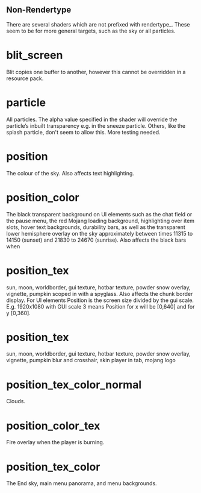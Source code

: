 ## Non-Rendertype
There are several shaders which are not prefixed with rendertype_. These seem to be for more general targets, such as the sky or all particles. 

# blit_screen 
Blit copies one buffer to another, however this cannot be overridden in a resource pack. 

# particle
All particles. The alpha value specified in the shader will override the particle’s inbuilt transparency e.g. in the sneeze particle. Others, like the splash particle, don't seem to allow this. More testing needed. 

# position
The colour of the sky. Also affects text highlighting. 

# position_color
The black transparent background on UI elements such as the chat field or the pause menu, the red Mojang loading background, highlighting over item slots, hover text backgrounds, durability bars, as well as the transparent lower hemisphere overlay on the sky approximately between times 11315 to 14150 (sunset) and 21830 to 24670 (sunrise). Also affects the black bars when 

# position_tex
sun, moon, worldborder, gui texture, hotbar texture, powder snow overlay, vignette, pumpkin scoped in with a spyglass. Also affects the chunk border display. For UI elements Position is the screen size divided by the gui scale. E.g. 1920x1080 with GUI scale 3 means Position for x will be [0,640] and for y [0,360].

# position_tex
sun, moon, worldborder, gui texture, hotbar texture, powder snow overlay, vignette, pumpkin blur and crosshair, skin player in tab, mojang logo


# position_tex_color_normal 
Clouds.

# position_color_tex 
Fire overlay when the player is burning.

# position_tex_color
The End sky, main menu panorama, and menu backgrounds.

